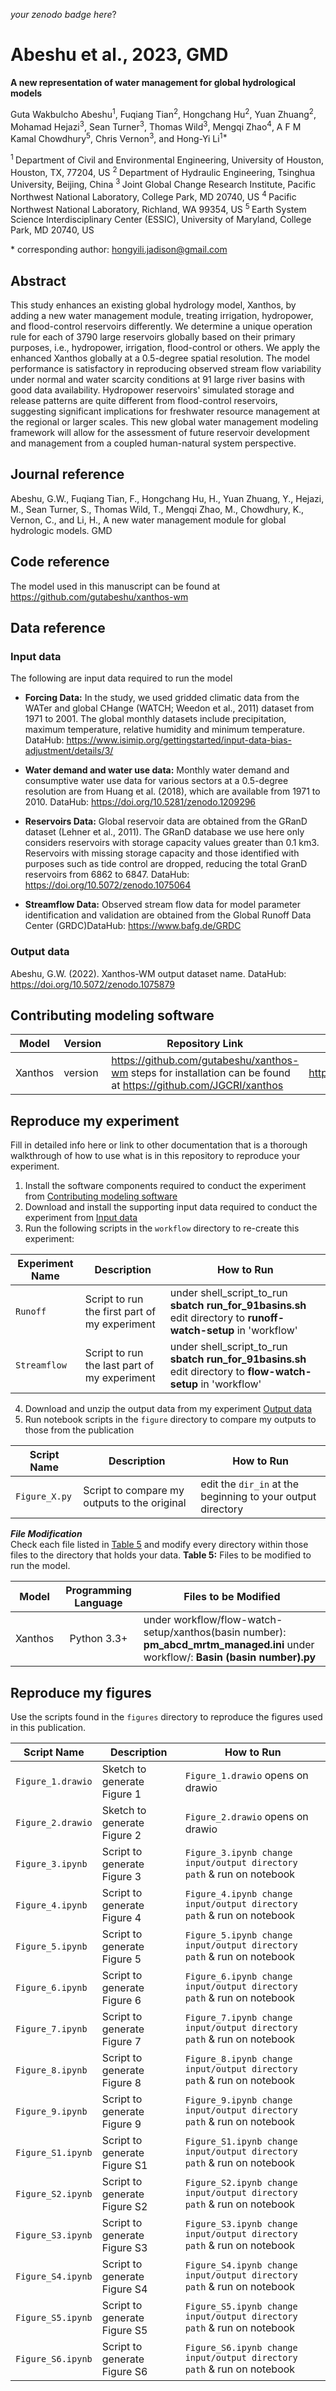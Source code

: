 _your zenodo badge here_?

# Abeshu et al., 2023, GMD
**A new representation of water management for global hydrological models**

Guta Wakbulcho Abeshu<sup>1</sup>, Fuqiang Tian<sup>2</sup>, Hongchang Hu<sup>2</sup>, Yuan Zhuang<sup>2</sup>,
Mohamad Hejazi<sup>3</sup>, Sean Turner<sup>3</sup>, Thomas Wild<sup>3</sup>, Mengqi Zhao<sup>4</sup>,
A F M Kamal Chowdhury<sup>5</sup>, Chris Vernon<sup>3</sup>, and Hong-Yi Li<sup>1\*</sup>

<sup>1 </sup> Department of Civil and Environmental Engineering, University of Houston, Houston, TX, 77204, US
<sup>2 </sup> Department of Hydraulic Engineering, Tsinghua University, Beijing, China
<sup>3 </sup> Joint Global Change Research Institute, Pacific Northwest National Laboratory, College Park, MD 20740, US
<sup>4 </sup> Pacific Northwest National Laboratory, Richland, WA 99354, US
<sup>5 </sup> Earth System Science Interdisciplinary Center (ESSIC), University of Maryland, College Park, MD 20740, US

\* corresponding author:  hongyili.jadison@gmail.com

## Abstract
This study enhances an existing global hydrology model, Xanthos, by adding a new water management module, treating irrigation, hydropower, and flood-control reservoirs differently. We determine a unique operation rule for each of 3790 large reservoirs globally based on their primary purposes, i.e., hydropower, irrigation, flood-control or others. We apply the enhanced Xanthos globally at a 0.5-degree spatial resolution. The model performance is satisfactory in reproducing observed stream flow variability under normal and water scarcity conditions at 91 large river basins with good data availability. Hydropower reservoirs' simulated storage and release patterns are quite different from flood-control reservoirs, suggesting significant implications for freshwater resource management at the regional or larger scales. This new global water management modeling framework will allow for the assessment of future reservoir development and management from a coupled human-natural system perspective.

## Journal reference
Abeshu, G.W., Fuqiang Tian, F., Hongchang Hu, H., Yuan Zhuang, Y., Hejazi, M., Sean Turner, S., Thomas Wild, T., Mengqi Zhao, M., Chowdhury, K., Vernon, C., and Li, H., A new water management module for global hydrologic models. GMD

## Code reference
The model used in this manuscript can be found at
https://github.com/gutabeshu/xanthos-wm

## Data reference

### Input data
The following are input data required to run the model

- **Forcing Data:**
In the study, we used gridded climatic data from the WATer and global CHange (WATCH; Weedon et al., 2011) dataset from 1971 to 2001. The global monthly datasets include precipitation, maximum temperature, relative humidity and minimum temperature. DataHub: https://www.isimip.org/gettingstarted/input-data-bias-adjustment/details/3/

- **Water demand and water use data:**
Monthly water demand and consumptive water use data for various sectors at a 0.5-degree resolution are from Huang et al. (2018), which are available from 1971 to 2010. DataHub: https://doi.org/10.5281/zenodo.1209296

- **Reservoirs Data:**
Global reservoir data are obtained from the GRanD dataset (Lehner et al., 2011). The GRanD database we use here only considers reservoirs with storage capacity values greater than 0.1 km3. Reservoirs with missing storage capacity and those identified with purposes such as tide control are dropped, reducing the total GranD reservoirs from 6862 to 6847. DataHub: https://doi.org/10.5072/zenodo.1075064

- **Streamflow Data:**
Observed stream flow data for model parameter identification and validation are obtained from the Global Runoff Data Center (GRDC)DataHub: https://www.bafg.de/GRDC

### Output data
Abeshu, G.W. (2022). Xanthos-WM output dataset name. DataHub: https://doi.org/10.5072/zenodo.1075879

## Contributing modeling software
| Model | Version | Repository Link | DOI |
|-------|---------|-----------------|-----|
| Xanthos | version |https://github.com/gutabeshu/xanthos-wm steps for installation can be found at  https://github.com/JGCRI/xanthos | https://doi.10.5281/zenodo.5177210  |


## Reproduce my experiment
Fill in detailed info here or link to other documentation that is a thorough walkthrough of how to use what is in this repository to reproduce your experiment.


1. Install the software components required to conduct the experiment from [Contributing modeling software](#contributing-modeling-software)
2. Download and install the supporting input data required to conduct the experiment from [Input data](https://doi.org/10.5072/zenodo.1075813)
3. Run the following scripts in the `workflow` directory to re-create this experiment:

| Experiment Name | Description | How to Run |
| --- | --- | --- |
| `Runoff` | Script to run the first part of my experiment | under shell_script_to_run  **sbatch run_for_91basins.sh** edit directory to **runoff-watch-setup** in 'workflow'|
| `Streamflow` | Script to run the last part of my experiment | under shell_script_to_run  **sbatch run_for_91basins.sh** edit directory to **flow-watch-setup** in 'workflow'|

4. Download and unzip the output data from my experiment [Output data](https://doi.org/10.5072/zenodo.1075879)
5. Run notebook scripts in the `figure` directory to compare my outputs to those from the publication

| Script Name | Description | How to Run |
| ---  | --- | --- |
| `Figure_X.py` | Script to compare my outputs to the original | edit the `dir_in` at the beginning to your output directory|

***File Modification***\
Check each file listed in [Table 5](#table5) and modify every directory within those files to the directory that holds your data.
<a name="table5"></a>
**Table 5:** Files to be modified to run the model.

| Model | Programming Language | Files to be Modified |
|---|:-:|---|
| Xanthos | Python 3.3+ | under workflow/flow-watch-setup/xanthos(basin number):  **pm_abcd_mrtm_managed.ini** under workflow/: **Basin (basin number).py** |


## Reproduce my figures
Use the scripts found in the `figures` directory to reproduce the figures used in this publication.

| Script Name | Description | How to Run |
| --- | --- | --- |
| `Figure_1.drawio`  | Sketch to generate Figure 1    | `Figure_1.drawio` opens on drawio  |
| `Figure_2.drawio`  | Sketch to generate Figure 2    | `Figure_2.drawio` opens on drawio  |
| `Figure_3.ipynb`  | Script to generate Figure 3    | `Figure_3.ipynb change input/output directory path` & run on notebook  |
| `Figure_4.ipynb`  | Script to generate Figure 4    | `Figure_4.ipynb change input/output directory path` & run on notebook  |
| `Figure_5.ipynb`  | Script to generate Figure 5    | `Figure_5.ipynb change input/output directory path` & run on notebook  |
| `Figure_6.ipynb`  | Script to generate Figure 6    | `Figure_6.ipynb change input/output directory path` & run on notebook  |
| `Figure_7.ipynb`  | Script to generate Figure 7    | `Figure_7.ipynb change input/output directory path` & run on notebook  |
| `Figure_8.ipynb`  | Script to generate Figure 8    | `Figure_8.ipynb change input/output directory path` & run on notebook  |
| `Figure_9.ipynb`  | Script to generate Figure 9    | `Figure_9.ipynb change input/output directory path` & run on notebook  |
| `Figure_S1.ipynb` | Script to generate Figure S1   | `Figure_S1.ipynb change input/output directory path` & run on notebook  |
| `Figure_S2.ipynb` | Script to generate Figure S2   | `Figure_S2.ipynb change input/output directory path` & run on notebook  |
| `Figure_S3.ipynb` | Script to generate Figure S3   | `Figure_S3.ipynb change input/output directory path` & run on notebook  |
| `Figure_S4.ipynb` | Script to generate Figure S4   | `Figure_S4.ipynb change input/output directory path` & run on notebook  |
| `Figure_S5.ipynb` | Script to generate Figure S5   | `Figure_S5.ipynb change input/output directory path` & run on notebook  |
| `Figure_S6.ipynb` | Script to generate Figure S6   | `Figure_S6.ipynb change input/output directory path` & run on notebook  |